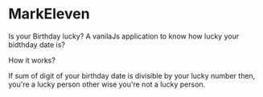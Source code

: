 # MarkEleven
Is your Birthday lucky?
A vanilaJs application to know how lucky your bidthday date is?

How it works?


If sum of digit of your birthday date is divisible by your lucky number then, you're a lucky person other wise you're not a lucky person.
